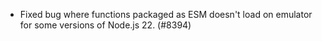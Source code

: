 - Fixed bug where functions packaged as ESM doesn't load on emulator for some versions of Node.js 22. (#8394)

